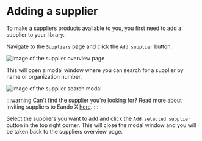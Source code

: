 # Adding a supplier

To make a suppliers products available to you, you first need to add a supplier to your library.

Navigate to the `Suppliers` page and click the `Add supplier` button.

![Image of the supplier overview page](/images/placeholder.png)

This will open a modal window where you can search for a supplier by name or organization number.

![Image of the supplier search modal](/images/placeholder.png)

:::warning Can't find the supplier you're looking for?
Read more about inviting suppliers to Eando X [here](/documentation/supplier/inviting-a-supplier).
:::

Select the suppliers you want to add and click the `Add selected supplier` button in the top right corner. This will close the modal window and you will be taken back to the suppliers overview page.
